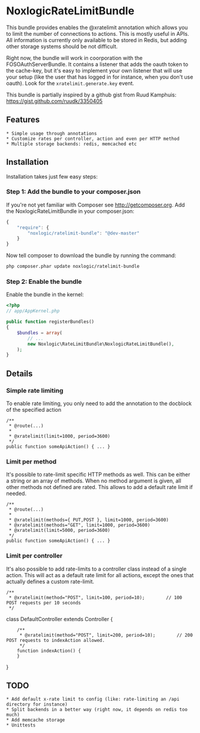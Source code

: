 NoxlogicRateLimitBundle
========================

This bundle provides enables the @xratelimit annotation which allows you to limit the number of connections to actions.
This is mostly useful in APIs. All information is currently only available to be stored in Redis, but adding other storage systems should be not difficult.

Right now, the bundle will work in coorporation with the FOSOAuthServerBundle. It contains a listener that adds the oauth token to the cache-key, but it's easy to implement your own listener that will use your setup (like the user that has logged in for instance, when you don't use oauth). Look for the `xratelimit.generate.key` event.

This bundle is partially inspired by a github gist from Ruud Kamphuis: https://gist.github.com/ruudk/3350405

## Features

    * Simple usage through annotations
    * Customize rates per controller, action and even per HTTP method
    * Multiple storage backends: redis, memcached etc


## Installation

Installation takes just few easy steps:

### Step 1: Add the bundle to your composer.json

If you're not yet familiar with Composer see http://getcomposer.org.
Add the NoxlogicRateLimitBundle in your composer.json:

```js
{
    "require": {
        "noxlogic/ratelimit-bundle": "@dev-master"
    }
}
```

Now tell composer to download the bundle by running the command:

``` bash
php composer.phar update noxlogic/ratelimit-bundle
```

### Step 2: Enable the bundle

Enable the bundle in the kernel:

``` php
<?php
// app/AppKernel.php

public function registerBundles()
{
    $bundles = array(
        // ...
        new Noxlogic\RateLimitBundle\NoxlogicRateLimitBundle(),
    );
}
```




## Details

### Simple rate limiting

To enable rate limiting, you only need to add the annotation to the docblock of the specified action

    /**
     * @route(...)
     *
     * @xratelimit(limit=1000, period=3600)
     */
    public function someApiAction() { ... }



### Limit per method

It's possible to rate-limit specific HTTP methods as well. This can be either a string or an array of methods. When no
method argument is given, all other methods not defined are rated. This allows to add a default rate limit if needed.

    /**
     * @route(...)
     *
     * @xratelimit(methods={ PUT,POST }, limit=1000, period=3600)
     * @xratelimit(methods="GET", limit=1000, period=3600)
     * @xratelimit(limit=5000, period=3600)
     */
    public function someApiAction() { ... }



### Limit per controller

It's also possible to add rate-limits to a controller class instead of a single action. This will act as a default rate
limit for all actions, except the ones that actually defines a custom rate-limit.

    /**
     * @xratelimit(method="POST", limit=100, period=10);        // 100 POST requests per 10 seconds
     */
   class DefaultController extends Controller
   {

        /**
         * @xratelimit(method="POST", limit=200, period=10);        // 200 POST requests to indexAction allowed.
         */
        function indexAction() {
        }

   }



## TODO

    * Add default x-rate limit to config (like: rate-limiting an /api directory for instance)
    * Split backends in a better way (right now, it depends on redis too much)
    * Add memcache storage
    * Unittests

